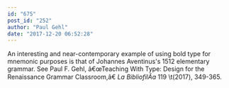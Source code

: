 ```yaml
---
id: "675"
post_id: "252"
author: "Paul Gehl"
date: "2017-12-20 06:52:28"
---
```

An interesting and near-contemporary example of using bold type for mnemonic purposes is that of Johannes Aventinus's 1512 elementary grammar. See Paul F. Gehl, â€œTeaching With Type: Design for the Renaissance Grammar Classroom,â€ <em>La BibliofilÃ­a</em> 119 \t(2017), 349-365.

